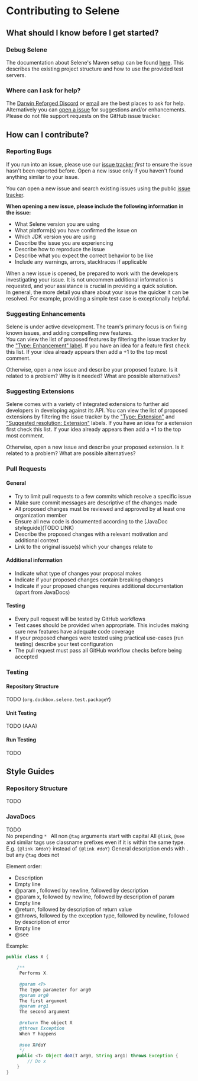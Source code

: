 # Contributing to Selene
## What should I know before I get started?
### Debug Selene
The documentation about Selene's Maven setup can be found [here](https://github.com/GuusLieben/Selene/wiki/Maven). This
describes the existing project structure and how to use the provided test servers.

### Where can I ask for help?
The [Darwin Reforged Discord](https://discord.gg/PpXkDf4) or [email](mailto:guuslieben@xendox.com) are the best places
to ask for help. Alternatively you can [open a issue](https://github.com/GuusLieben/Selene/issues/new/choose) for suggestions
and/or enhancements. Please do not file support requests on the GitHub issue tracker.

## How can I contribute?
### Reporting Bugs
If you run into an issue, please use our [issue tracker](https://github.com/GuusLieben/Selene/issues) _first_ to ensure
the issue hasn't been reported before. Open a new issue only if you haven't found anything similar to your issue.

You can open a new issue and search existing issues using the public [issue tracker](https://github.com/GuusLieben/Selene/issues).

**When opening a new issue, please include the following information in the issue:**
- What Selene version you are using
- What platform(s) you have confirmed the issue on
- Which JDK version you are using
- Describe the issue you are experiencing
- Describe how to reproduce the issue
- Describe what you expect the correct behavior to be like
- Include any warnings, arrors, stacktraces if applicable

When a new issue is opened, be prepared to work with the developers investigating your issue. It is not uncommen additional
information is requested, and your assistance is crucial in providing a quick solution.  
In general, the more detail you share about your issue the quicker it can be resolved. For example, providing a simple
test case is exceptionally helpful.

### Suggesting Enhancements
Selene is under active development. The team's primary focus is on fixing known issues, and adding compelling new features.  
You can view the list of proposed features by filtering the issue tracker by the ["Type: Enhancement" label](https://github.com/GuusLieben/Selene/issues?q=is%3Aopen+is%3Aissue+label%3A%22Type%3A+Enhancement%22).
If you have an idea for a feature first check this list. If your idea already appears then add a +1 to the top most comment.

Otherwise, open a new issue and describe your proposed feature. Is it related to a problem? Why is it needed? What are possible alternatives?

### Suggesting Extensions
Selene comes with a variety of integrated extensions to further aid developers in developing against its API. You can view
the list of proposed extensions by filtering the issue tracker by the ["Type: Extension"](https://github.com/GuusLieben/Selene/issues?q=is%3Aopen+is%3Aissue+label%3A%22Type%3A+Extension%22) 
and ["Suggested resolution: Extension"](https://github.com/GuusLieben/Selene/issues?q=is%3Aopen+is%3Aissue+label%3A%22Suggested+resolution%3A+Extension%22) labels.
If you have an idea for a extension first check this list. If your idea already appears then add a +1 to the top most comment.

Otherwise, open a new issue and describe your proposed extension. Is it related to a problem? What are possible alternatives?

### Pull Requests
#### General
- Try to limit pull requests to a few commits which resolve a specific issue
- Make sure commit messages are descriptive of the changes made
- All proposed changes must be reviewed and approved by at least one organization member
- Ensure all new code is documented according to the [JavaDoc styleguide](TODO LINK)
- Describe the proposed changes with a relevant motivation and additional context
- Link to the original issue(s) which your changes relate to

#### Additional information
- Indicate what type of changes your proposal makes
- Indicate if your proposed changes contain breaking changes
- Indicate if your proposed changes requires additional documentation (apart from JavaDocs)

#### Testing
- Every pull request will be tested by GitHub workflows
- Test cases should be provided when appropriate. This includes making sure new features have adequate code coverage
- If your proposed changes were tested using practical use-cases (run testing) describe your test configuration
- The pull request must pass all GitHub workflow checks before being accepted

### Testing
#### Repository Structure
TODO (`org.dockbox.selene.test.packageY`)

#### Unit Testing
TODO (AAA)

#### Run Testing
TODO

## Style Guides
### Repository Structure
TODO

### JavaDocs
TODO  
No prepending `* `
All non `@tag` arguments start with capital
All `@link`, `@see` and similar tags use classname prefixes even if it is within the same type. E.g. `{@link X#doY}` 
instead of `{@link #doY}`
General description ends with `.` but any `@tag` does not

Element order:
- Description
- Empty line
- @param <Generic>, followed by newline, followed by description
- @param x, followed by newline, followed by description of param
- Empty line
- @return, followed by description of return value
- @throws, followed by the exception type, followed by newline, followed by description of error
- Empty line
- @see

Example:
```java
public class X {
    
    /**
     Performs X.
     
     @param <T>
     The type parameter for arg0
     @param arg0 
     The first argument
     @param arg1 
     The second argument
     
     @return The object X
     @throws Exception
     When Y happens
     
     @see X#doY
     */
    public <T> Object doX(T arg0, String arg1) throws Exception {
        // Do x
    }
}
```
